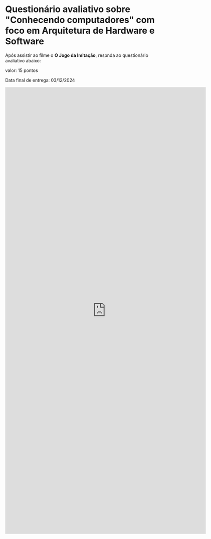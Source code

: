 # Questionário avaliativo sobre "Conhecendo computadores" com foco em Arquitetura de Hardware e Software

Após assistir ao filme o **O Jogo da Imitação**, respnda ao questionário avaliativo abaixo:

valor: 15 pontos

Data final de entrega: 03/12/2024

<iframe src="https://docs.google.com/forms/d/e/1FAIpQLSeHzDqHRnlwahKHHS7iFWcZEjAQ6zgNXq0oow0rfK9skQREAQ/viewform?embedded=true" width="640" height="1420" frameborder="0" marginheight="0" marginwidth="0">Carregando…</iframe>